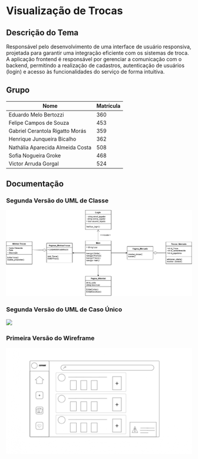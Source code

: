 #  Visualização de Trocas

## Descrição do Tema
  Responsável pelo desenvolvimento de uma interface de usuário responsiva, projetada para garantir uma integração eficiente com os sistemas de troca. A aplicação frontend é responsável por gerenciar a comunicação com o backend, permitindo a realização de cadastros, autenticação de usuários (login) e acesso às funcionalidades do serviço de forma intuitiva.

## Grupo
|**Nome**|**Matrícula**|
|--------|-------------|
|Eduardo Melo Bertozzi|360|
|Felipe Campos de Souza|453|
|Gabriel Cerantola Rigatto Morás|359|
|Henrique Junqueira Bicalho|362|
|Nathália Aparecida Almeida Costa|508|
|Sofia Nogueira Groke|468|
|Victor Arruda Gorgal|524|

## Documentação
### Segunda Versão do UML de Classe
![](documentacao/UML/UMLclasseCorrigido.drawio.png)

### Segunda Versão do UML de Caso Único
![](documentacao/UML/Diagrama.png)

### Primeira Versão do Wireframe
![](documentacao/Wireframe/Wireframe.drawio.jpg)
